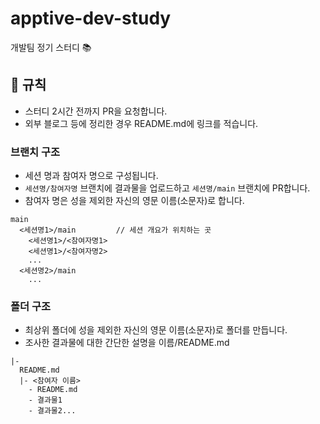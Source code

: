 # apptive-dev-study
개발팀 정기 스터디 📚

## 📐 규칙
- 스터디 2시간 전까지 PR을 요청합니다.
- 외부 블로그 등에 정리한 경우 README.md에 링크를 적습니다.

### 브랜치 구조
- 세션 명과 참여자 명으로 구성됩니다.
- ```세션명/참여자명``` 브랜치에 결과물을 업로드하고 ```세션명/main``` 브랜치에 PR합니다.
- 참여자 명은 성을 제외한 자신의 영문 이름(소문자)로 합니다.

```plain
main
  <세션명1>/main         // 세션 개요가 위치하는 곳
    <세션명1>/<참여자명1>
    <세션명1>/<참여자명2>
    ...
  <세션명2>/main
    ...
```

### 폴더 구조
- 최상위 폴더에 성을 제외한 자신의 영문 이름(소문자)로 폴더를 만듭니다.
- 조사한 결과물에 대한 간단한 설명을 이름/README.md
```plain
|-
  README.md
  |- <참여자 이름>
    - README.md
    - 결과물1
    - 결과물2...
```
